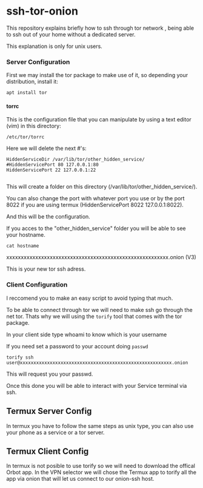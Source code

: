 # ssh-tor-onion
This repository explains briefly how to ssh through tor network , being able to ssh out of your home without a dedicated server.

This  explanation is only for unix users.

### Server Configuration

First we may install the tor package to make use of it, so depending your distribution, install it:

```apt install tor```

#### torrc

This is the configuration file that you can manipulate by using a text editor (vim) in this directory:

```/etc/tor/torrc```

Here we will delete the next #'s:

```
HiddenServiceDir /var/lib/tor/other_hidden_service/
#HiddenServicePort 80 127.0.0.1:80
HiddenServicePort 22 127.0.0.1:22


```
This will create a folder on this directory (/var/lib/tor/other_hidden_service/).

You can also change the port with whatever port you use or by the port 8022 if you are using termux (HiddenServicePort 8022 127.0.0.1:8022).

And this will be the configuration.

If you acces to the "other_hidden_service" folder you will be able to see your hostname.

```cat hostname```

xxxxxxxxxxxxxxxxxxxxxxxxxxxxxxxxxxxxxxxxxxxxxxxxxxxxxxxx.onion (V3)

This is your new tor ssh adress.

### Client Configuration

I reccomend you to make an easy script to avoid typing that much.

To be able to connect through tor we will need to make ssh go through the net tor. Thats why we will using the `torify` tool that comes with the tor package.

In your client side type whoami to know which is your username

If you need set a password to your account doing `passwd`

`torify ssh user@xxxxxxxxxxxxxxxxxxxxxxxxxxxxxxxxxxxxxxxxxxxxxxxxxxxxxxxx.onion`

This will request you your passwd.

Once this done you will be able to interact with your Service terminal via ssh.

## Termux Server Config

In termux you have to follow the same steps as unix type, you can also use your phone as a service or a tor server.

## Termux Client Config

In termux is not posible to use torify so we will need to download the offical Orbot app. In the VPN selector we will chose the Termux app to torify all the app via onion that will let us connect to our onion-ssh host.



